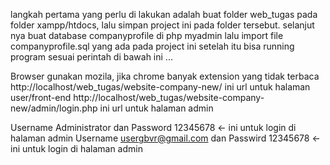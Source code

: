 
langkah pertama yang perlu di lakukan adalah buat folder web_tugas pada folder xampp/htdocs, lalu simpan project ini pada folder tersebut. selanjut nya buat database companyprofile di php myadmin
lalu import file companyprofile.sql yang ada pada project ini
setelah itu bisa running program sesuai perintah di bawah ini ...

Browser gunakan mozila, jika chrome banyak extension yang tidak terbaca
http://localhost/web_tugas/website-company-new/ ini url untuk halaman user/front-end
http://localhost/web_tugas/website-company-new/admin/login.php ini url untuk halaman admin

Username Administrator dan Password 12345678 <- ini untuk login di halaman admin
Username usergbvr@gmail.com dan Passwird 12345678 <- ini untuk login di halaman admin
